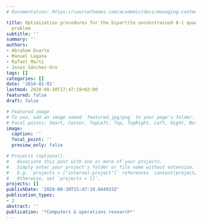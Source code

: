 ```yaml
---
# Documentation: https://sourcethemes.com/academic/docs/managing-content/

title: Optimization procedures for the bipartite unconstrained 0-1 quadratic programming
  problem
subtitle: ''
summary: ''
authors:
- Abraham Duarte
- Manuel Laguna
- Rafael Martı́
- Jesús Sánchez-Oro
tags: []
categories: []
date: '2014-01-01'
lastmod: 2020-08-30T17:47:19+02:00
featured: false
draft: false

# Featured image
# To use, add an image named `featured.jpg/png` to your page's folder.
# Focal points: Smart, Center, TopLeft, Top, TopRight, Left, Right, BottomLeft, Bottom, BottomRight.
image:
  caption: ''
  focal_point: ''
  preview_only: false

# Projects (optional).
#   Associate this post with one or more of your projects.
#   Simply enter your project's folder or file name without extension.
#   E.g. `projects = ["internal-project"]` references `content/project/deep-learning/index.md`.
#   Otherwise, set `projects = []`.
projects: []
publishDate: '2020-08-30T15:47:19.044933Z'
publication_types:
- 2
abstract: ''
publication: '*Computers & operations research*'
---
```

